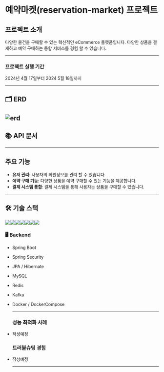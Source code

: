 # 예약마켓(reservation-market) 프로젝트

## 프로젝트 소개
다양한 물건을 구매할 수 있는 혁신적인 eCommerce 플랫폼입니다. 다양한 상품을 결제하고 예약 구매하는 통합 서비스를 경험 할 수 있습니다.

---

### 프로젝트 실행 기간
2024년 4월 17일부터 2024 5월 18일까지

---

## 🗂 ERD
![erd](https://github.com/dongcarry96/reservation-market/assets/103975117/195b8f55-bfcf-4a9c-896b-cc5fcc3a65a4)
---

## 📚 API 문서

---

## 주요 기능
- **유저 관리**: 사용자의 회원정보를 관리 할 수 있습니다.
- **예약 구매 기능**: 다양한 상품을 예약 구매할 수 있는 기능을 제공합니다.
- **결제 시스템 통합**: 결제 시스템을 통해 사용자는 상품을 구매할 수 있습니다.

---

## 🛠 기술 스택
<img src="https://img.shields.io/badge/spring-6DB33F?style=for-the-badge&logo=spring&logoColor=white"><img src="https://img.shields.io/badge/springboot-6DB33F?style=for-the-badge&logo=springboot&logoColor=white"><img src="https://img.shields.io/badge/gradle-02303A?style=for-the-badge&logo=gradle&logoColor=white"><img src="https://img.shields.io/badge/MySQL-4479A1?style=for-the-badge&logo=MySQL&logoColor=white"><img src="https://img.shields.io/badge/Apache Kafka-%3333333.svg?style=for-the-badge&logo=Apache Kafka&logoColor=white"><img src="https://img.shields.io/badge/Redis-DC382D?style=for-the-badge&logo=Redis&logoColor=white"><img src="https://img.shields.io/badge/docker-%230db7ed.svg?style=for-the-badge&logo=docker&logoColor=white">


### 🖥 Backend

- Spring Boot
- Spring Security
- JPA / Hibernate
- MySQL
- Redis
- Kafka
- Docker / DockerCompose

  ---

  ### 성능 최적화 사례
- 작성예정

  ### 트러블슈팅 경험
- 작성예정
  
  ---

